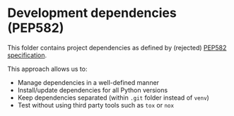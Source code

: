 <!--
SPDX-FileCopyrightText: © 2025 open-nudge <https://github.com/open-nudge>
SPDX-FileContributor: szymonmaszke <github@maszke.co>

SPDX-License-Identifier: Apache-2.0
-->

# Development dependencies (PEP582)

This folder contains project dependencies
as defined by (rejected) [PEP582 specification](https://peps.python.org/pep-0582/).

This approach allows us to:

- Manage dependencies in a well-defined manner
- Install/update dependencies for all Python versions
- Keep dependencies separated (within `.git` folder instead of `venv`)
- Test without using third party tools such as `tox` or `nox`
